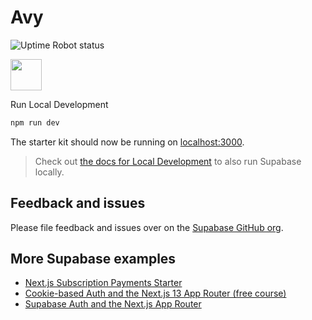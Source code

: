 <h1>
  Avy 
</h1>

![Uptime Robot status](https://img.shields.io/uptimerobot/status/m796987386-5f1dbcd851afb2a604eba918?style=for-the-badge&labelColor=5D5FEF)

 <img src="[https://media.giphy.com/media/hvRJCLFzcasrR4ia7z/giphy.gif](https://omaccpaiarzuaiddlzne.supabase.co/storage/v1/object/sign/company%20assets/avylogolg.webp?token=eyJhbGciOiJIUzI1NiIsInR5cCI6IkpXVCJ9.eyJ1cmwiOiJjb21wYW55IGFzc2V0cy9hdnlsb2dvbGcud2VicCIsImlhdCI6MTcxNjc2OTIxMiwiZXhwIjoxNzQ4MzA1MjEyfQ.pkdC0qwDYUqqwDyofAG4CAvrKDyBd7KMp_FML2A8LsM&t=2024-05-27T00%3A20%3A12.956Z)" width="50px"/>


Run Local Development

   ```bash
   npm run dev
   ```

   The starter kit should now be running on [localhost:3000](http://localhost:3000/).

> Check out [the docs for Local Development](https://supabase.com/docs/guides/getting-started/local-development) to also run Supabase locally.

## Feedback and issues

Please file feedback and issues over on the [Supabase GitHub org](https://github.com/supabase/supabase/issues/new/choose).

## More Supabase examples

- [Next.js Subscription Payments Starter](https://github.com/vercel/nextjs-subscription-payments)
- [Cookie-based Auth and the Next.js 13 App Router (free course)](https://youtube.com/playlist?list=PL5S4mPUpp4OtMhpnp93EFSo42iQ40XjbF)
- [Supabase Auth and the Next.js App Router](https://github.com/supabase/supabase/tree/master/examples/auth/nextjs)
